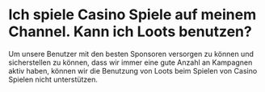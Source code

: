 # Ich spiele Casino Spiele auf meinem Channel. Kann ich Loots benutzen?

Um unsere Benutzer mit den besten Sponsoren versorgen zu können und sicherstellen zu können, dass wir immer
eine gute Anzahl an Kampagnen aktiv haben, können wir die Benutzung von Loots beim Spielen von Casino Spielen
nicht unterstützen.
